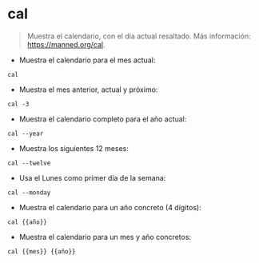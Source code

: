 # cal

> Muestra el calendario, con el día actual resaltado.
> Más información: <https://manned.org/cal>.

- Muestra el calendario para el mes actual:

`cal`

- Muestra el mes anterior, actual y próximo:

`cal -3`

- Muestra el calendario completo para el año actual:

`cal --year`

- Muestra los siguientes 12 meses:

`cal --twelve`

- Usa el Lunes como primer día de la semana:

`cal --monday`

- Muestra el calendario para un año concreto (4 dígitos):

`cal {{año}}`

- Muestra el calendario para un mes y año concretos:

`cal {{mes}} {{año}}`
